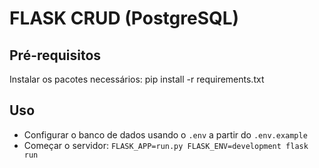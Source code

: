 # FLASK CRUD (PostgreSQL)

## Pré-requisitos

Instalar os pacotes necessários: pip install -r requirements.txt

## Uso

- Configurar o banco de dados usando o `.env` a partir do `.env.example`
- Começar o servidor: `FLASK_APP=run.py FLASK_ENV=development flask run`
